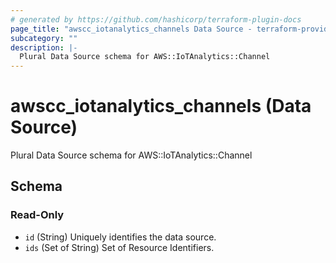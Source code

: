 ```yaml
---
# generated by https://github.com/hashicorp/terraform-plugin-docs
page_title: "awscc_iotanalytics_channels Data Source - terraform-provider-awscc"
subcategory: ""
description: |-
  Plural Data Source schema for AWS::IoTAnalytics::Channel
---
```


# awscc_iotanalytics_channels (Data Source)

Plural Data Source schema for AWS::IoTAnalytics::Channel



<!-- schema generated by tfplugindocs -->
## Schema

### Read-Only

- `id` (String) Uniquely identifies the data source.
- `ids` (Set of String) Set of Resource Identifiers.
